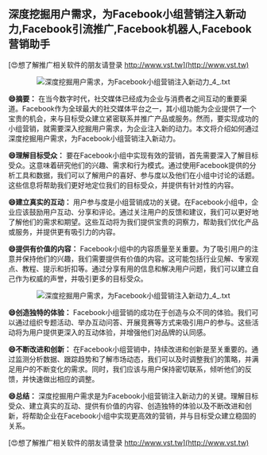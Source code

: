 ## **深度挖掘用户需求，为Facebook小组营销注入新动力,Facebook引流推广,Facebook机器人,Facebook营销助手**

[😍想了解推广相关软件的朋友请登录 http://www.vst.tw](http://www.vst.tw)

 <center><img src="https://vst.tw/MP4/tuiguang/png/8.png" alt="深度挖掘用户需求，为Facebook小组营销注入新动力_4_.txt"></center>

**😄摘要：**
在当今数字时代，社交媒体已经成为企业与消费者之间互动的重要渠道。Facebook作为全球最大的社交媒体平台之一，其小组功能为企业提供了一个宝贵的机会，来与目标受众建立紧密联系并推广产品或服务。然而，要实现成功的小组营销，就需要深入挖掘用户需求，为企业注入新的动力。本文将介绍如何通过深度挖掘用户需求，为Facebook小组营销注入新动力。

**😄理解目标受众：**
要在Facebook小组中实现有效的营销，首先需要深入了解目标受众。这意味着研究他们的兴趣、需求和行为模式。通过使用Facebook提供的分析工具和数据，我们可以了解用户的喜好、参与度以及他们在小组中讨论的话题。这些信息将帮助我们更好地定位我们的目标受众，并提供有针对性的内容。

**😄建立真实的互动：**
用户参与度是小组营销成功的关键。在Facebook小组中，企业应该鼓励用户互动、分享和评论。通过关注用户的反馈和建议，我们可以更好地了解他们的需求和期望。这些互动将为我们提供宝贵的洞察力，帮助我们优化产品或服务，并提供更有吸引力的内容。

**😄提供有价值的内容：**
Facebook小组中的内容质量至关重要。为了吸引用户的注意并保持他们的兴趣，我们需要提供有价值的内容。这可能包括行业见解、专家观点、教程、提示和折扣等。通过分享有用的信息和解决用户问题，我们可以建立自己作为权威的声誉，并吸引更多的目标受众。

 <center><img src="https://vst.tw/MP4/tuiguang/png/3.png" alt="深度挖掘用户需求，为Facebook小组营销注入新动力_4_.txt"></center>

**😄创造独特的体验：**
Facebook小组营销的成功在于创造与众不同的体验。我们可以通过组织专题活动、举办互动问答、开展竞赛等方式来吸引用户的参与。这些活动将为用户提供更深入的互动体验，并增强他们对品牌的认同感。

**😄不断改进和创新：**
在Facebook小组营销中，持续改进和创新是至关重要的。通过监测分析数据、跟踪趋势和了解市场动态，我们可以及时调整我们的策略，并满足用户的不断变化的需求。同时，我们应该与用户保持密切联系，倾听他们的反馈，并快速做出相应的调整。

**😄总结：**
深度挖掘用户需求是为Facebook小组营销注入新动力的关键。理解目标受众、建立真实的互动、提供有价值的内容、创造独特的体验以及不断改进和创新，将帮助企业在Facebook小组中实现更高效的营销，并与目标受众建立稳固的关系。

[😍想了解推广相关软件的朋友请登录 http://www.vst.tw](http://www.vst.tw)




